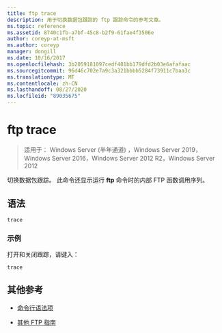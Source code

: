 ```yaml
---
title: ftp trace
description: 用于切换数据包跟踪的 ftp 跟踪命令的参考文章。
ms.topic: reference
ms.assetid: 8740c1fb-a7bf-45c8-b2f9-61fae4f3506e
author: coreyp-at-msft
ms.author: coreyp
manager: dongill
ms.date: 10/16/2017
ms.openlocfilehash: 3b2059181097cedf481bb179dfd2b03e6afafaac
ms.sourcegitcommit: 96d46c702e7a9c3a321bbbb5284f73911c7baa3c
ms.translationtype: MT
ms.contentlocale: zh-CN
ms.lasthandoff: 08/27/2020
ms.locfileid: "89035675"
---
```

# <a name="ftp-trace"></a>ftp trace

> 适用于： Windows Server (半年通道) ，Windows Server 2019，Windows Server 2016，Windows Server 2012 R2，Windows Server 2012

切换数据包跟踪。 此命令还显示运行 **ftp** 命令时的内部 FTP 函数调用序列。

## <a name="syntax"></a>语法

```
trace
```

### <a name="examples"></a>示例

打开和关闭跟踪，请键入：

```
trace
```

## <a name="additional-references"></a>其他参考

- [命令行语法项](command-line-syntax-key.md)

- [其他 FTP 指南](/previous-versions/orphan-topics/ws.10/cc756013(v=ws.10))
